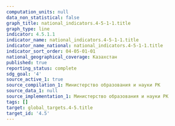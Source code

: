```yaml
---
computation_units: null
data_non_statistical: false
graph_title: national_indicators.4-5-1-1.title
graph_type: line
indicator: 4.5.1.1
indicator_name: national_indicators.4-5-1-1.title
indicator_name_national: national_indicators.4-5-1-1.title
indicator_sort_order: 04-05-01-01
national_geographical_coverage: Казахстан
published: true
reporting_status: complete
sdg_goal: '4'
source_active_1: true
source_compilation_1: Министерство образования и науки РК
source_data_1: null
source_implementation_1: Министерство образования и науки РК
tags: []
target: global_targets.4-5.title
target_id: '4.5'
---
```

